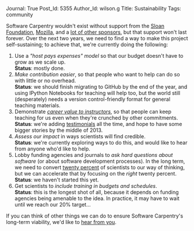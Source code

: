 Journal: True
Post_Id: 5355
Author_Id: wilson.g
Title: Sustainability
Tags: community

<p>Software Carpentry wouldn't exist without support from the <a href="http://sloan.org">Sloan Foundation</a>, <a href="http://mozilla.org">Mozilla</a>, and a <a href="{{root_path}}/about/credits.html">lot of other sponsors</a>, but that support won't last forever.  Over the next two years, we need to find a way to make this project self-sustaining; to achieve that, we're currently doing the following:</p>
<ol>
  <li>Use a <em>"host pays expenses" model</em> so that our budget doesn't have to grow as we scale up.<br/><strong>Status</strong>: mostly done.</li>
  <li><em>Make contribution easier</em>, so that people who want to help can do so with little or no overhead.<br/><strong>Status</strong>: we should finish migrating to GitHub by the end of the year, and using IPython Notebooks for teaching will help too, but the world still (desperately) needs a version control-friendly format for general teaching materials.</li>
  <li>Demonstrate <em><a href="{{root_path}}/blog/2012/12/why-be-an-instructor.html">career value to instructors</a></em>, so that people can keep teaching for us even when they're crunched by other commitments.<br/><strong>Status</strong>: we're adding <a href="{{root_path}}/about/testimonials.html">testimonials</a> all the time, and hope to have some bigger stories by the middle of 2013.</li>
  <li><em>Assess our impact</em> in ways scientists will find credible.<br/><strong>Status</strong>: we're currently exploring ways to do this, and would like to hear from anyone who'd like to help.</li>
  <li>Lobby funding agencies and journals to <em>ask hard questions about software</em> (or about software development processes).  In the long term, we need to convert <a href="{{root_path}}/blog/2012/10/twenty-percent.html">twenty percent</a> of scientists to our way of thinking, but we can accelerate that by focusing on the <em>right</em> twenty percent.<br/><strong>Status</strong>: we haven't started this yet.</li>
  <li>Get scientists to <em>include training in budgets and schedules</em>.<br/><strong>Status</strong>: this is the longest shot of all, because it depends on funding agencies being amenable to the idea.  In practice, it may have to wait until we reach our 20% target...</li>
</ol>
<p>If you can think of other things we can do to ensure Software Carpentry's long-term viability, we'd like to <a href="mailto:{{contact_email}}">hear from you</a>.</p>
